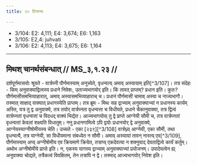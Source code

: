 ```yaml
---
title: २० टिप्पन्यः

---
```

- 3/104: E2: 4,111; E4: 3,674; E6: 1,163
- 3/105: E2,4: juhvati
- 3/106: E2: 4,113; E4: 3,675; E6: 1,164

____________________________________________


## मिथश् चानर्थसंबन्धात् // MS_३,१.२३ //

दर्शपूर्णमासयोः श्रूयते - वार्त्रघ्नी पौर्णमास्याम् अनूच्येते, वृधन्वत्य् अमाव् अस्यायाम् इति[^3/107]। तत्र संदेहः - किम् अनुवाक्याद्वित्वस्य प्रधाने निवेशः, उताज्यभागयोर् इति। किं तावत् प्राप्तम्? प्रधान इति। कुतः? पौर्णमासीसमभिव्याहारात्, अमाव् अस्यासमभिव्याहाराच् च। प्रधानं पौर्णमासी चामाव् अस्या च नाज्यभागौ। तस्मात् साक्षाद् वाक्यात् प्रधानस्येति प्राप्तम्।
तत्र ब्रूमः - मिथः सह द्वाभ्याम् अनुवाक्याभ्यां न प्रधानस्य कार्यम् अस्ति, यत्र तु द्व अनुवाक्ये, तत्र तयोर् वार्त्रघ्नता वृधन्वत्ता च विधीयते, प्रधाने चैकानुवाक्या, तत्र द्वित्वं वार्त्रघ्नतां वृधन्वत्तां च विदधद् वाक्यं भिद्येत। आज्यभागयोस् तु द्वे प्राप्ते आग्नेयी सौमी च, तत्र वार्त्रघ्नतां वृधन्वत्तां केवलां शक्ष्यति विधातुम्। ननु प्रधानगामित्वे ऽपि द्वयोः प्रधानयोर् द्वे अनुवाक्ये, आग्नेयस्याग्नीषोमीयस्य चेति। उच्यते - एका [२३९][^3/108] वार्त्रघ्न्य् आग्नेयी, एका सौमी, तथा वृधन्वत्यै, तत्र याग्नेयी, सा विधीयमाना संबध्येत न सौमी। अमाव् अस्यायां तावन् नास्त्य् एव[^3/109], पौर्णमास्याम् अप्य् अग्नीषोमीय एव क्रियमाणे क्रियेत, तत्राप्य् एकदेवत्या न शक्नुयाद् देवताद्वित्वे कार्यं कर्तुम्। अथोभ अग्नीषोमीये प्राप्ते इति। न, एकस्य यागस्य द्वाभ्याम् अनुवाक्याभ्यां प्रयोजनम्। उपादेयत्वेन ह्य् अनुवाक्या चोद्यते, तत्रैकत्वं विवक्षितम्, तेन तत्रापि न द्वे। तस्माद् आज्यभागयोर् निवेश इति।
